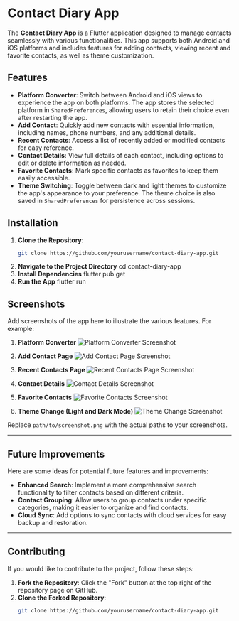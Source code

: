 # Contact Diary App

The **Contact Diary App** is a Flutter application designed to manage contacts seamlessly with various functionalities. This app supports both Android and iOS platforms and includes features for adding contacts, viewing recent and favorite contacts, as well as theme customization.

## Features

- **Platform Converter**: Switch between Android and iOS views to experience the app on both platforms. The app stores the selected platform in `SharedPreferences`, allowing users to retain their choice even after restarting the app.
- **Add Contact**: Quickly add new contacts with essential information, including names, phone numbers, and any additional details.
- **Recent Contacts**: Access a list of recently added or modified contacts for easy reference.
- **Contact Details**: View full details of each contact, including options to edit or delete information as needed.
- **Favorite Contacts**: Mark specific contacts as favorites to keep them easily accessible.
- **Theme Switching**: Toggle between dark and light themes to customize the app's appearance to your preference. The theme choice is also saved in `SharedPreferences` for persistence across sessions.

## Installation

1. **Clone the Repository**:
   ```bash
   git clone https://github.com/yourusername/contact-diary-app.git
2. **Navigate to the Project Directory**
cd contact-diary-app
3. **Install Dependencies**
   flutter pub get
4. **Run the App**
   flutter run
## Screenshots

Add screenshots of the app here to illustrate the various features. For example:

1. **Platform Converter**
   ![Platform Converter Screenshot](path/to/screenshot1.png)

2. **Add Contact Page**
   ![Add Contact Page Screenshot](path/to/screenshot2.png)

3. **Recent Contacts Page**
   ![Recent Contacts Page Screenshot](path/to/screenshot3.png)

4. **Contact Details**
   ![Contact Details Screenshot](path/to/screenshot4.png)

5. **Favorite Contacts**
   ![Favorite Contacts Screenshot](path/to/screenshot5.png)

6. **Theme Change (Light and Dark Mode)**
   ![Theme Change Screenshot](path/to/screenshot6.png)

Replace `path/to/screenshot.png` with the actual paths to your screenshots.

---

## Future Improvements

Here are some ideas for potential future features and improvements:

- **Enhanced Search**: Implement a more comprehensive search functionality to filter contacts based on different criteria.
- **Contact Grouping**: Allow users to group contacts under specific categories, making it easier to organize and find contacts.
- **Cloud Sync**: Add options to sync contacts with cloud services for easy backup and restoration.

---

## Contributing

If you would like to contribute to the project, follow these steps:

1. **Fork the Repository**: Click the "Fork" button at the top right of the repository page on GitHub.
2. **Clone the Forked Repository**:
   ```bash
   git clone https://github.com/yourusername/contact-diary-app.git

